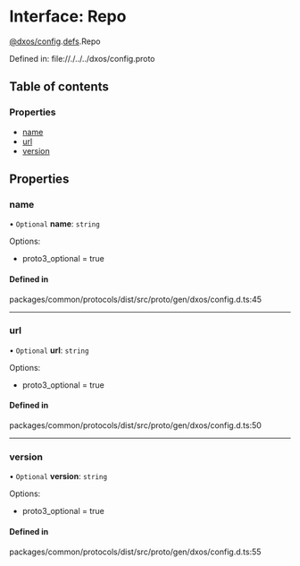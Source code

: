 # Interface: Repo

[@dxos/config](../modules/dxos_config.md).[defs](../modules/dxos_config.defs.md).Repo

Defined in:
  file://./../../dxos/config.proto

## Table of contents

### Properties

- [name](dxos_config.defs.Repo.md#name)
- [url](dxos_config.defs.Repo.md#url)
- [version](dxos_config.defs.Repo.md#version)

## Properties

### name

• `Optional` **name**: `string`

Options:
  - proto3_optional = true

#### Defined in

packages/common/protocols/dist/src/proto/gen/dxos/config.d.ts:45

___

### url

• `Optional` **url**: `string`

Options:
  - proto3_optional = true

#### Defined in

packages/common/protocols/dist/src/proto/gen/dxos/config.d.ts:50

___

### version

• `Optional` **version**: `string`

Options:
  - proto3_optional = true

#### Defined in

packages/common/protocols/dist/src/proto/gen/dxos/config.d.ts:55
